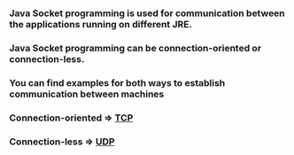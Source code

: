 ### **Java Socket programming is used for communication between the applications running on different JRE.**

### Java Socket programming can be **connection-oriented** or **connection-less.**

### You can find examples for both ways to establish communication between machines

### Connection-oriented => [TCP](https://github.com/qasimovey/SocketProgramming/tree/master/TCP)
### Connection-less => [UDP](https://github.com/qasimovey/SocketProgramming/tree/master/UDP)
